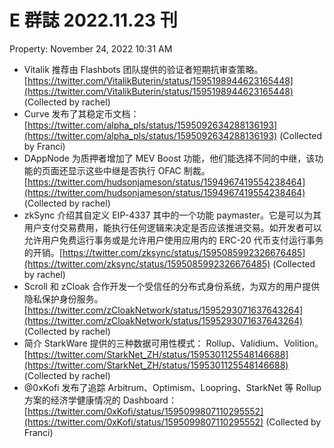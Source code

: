 # E 群誌 2022.11.23 刊

Property: November 24, 2022 10:31 AM

- Vitalik 推荐由 Flashbots 团队提供的验证者短期抗审查策略。[https://twitter.com/VitalikButerin/status/1595198944623165448](https://twitter.com/VitalikButerin/status/1595198944623165448) (Collected by rachel)
- Curve 发布了其稳定币文档：[https://twitter.com/alpha_pls/status/1595092634288136193](https://twitter.com/alpha_pls/status/1595092634288136193) (Collected by Franci)
- DAppNode 为质押者增加了 MEV Boost 功能，他们能选择不同的中继，该功能的页面还显示这些中继是否执行 OFAC 制裁。[https://twitter.com/hudsonjameson/status/1594967419554238464](https://twitter.com/hudsonjameson/status/1594967419554238464) (Collected by rachel)
- zkSync 介绍其自定义 EIP-4337 其中的一个功能 paymaster。它是可以为其用户支付交易费用，能执行任何逻辑来决定是否应该推进交易。如开发者可以允许用户免费运行事务或是允许用户使用应用内的 ERC-20 代币支付运行事务的开销。[https://twitter.com/zksync/status/1595085992326676485](https://twitter.com/zksync/status/1595085992326676485) (Collected by rachel)
- Scroll 和 zCloak 合作开发一个受信任的分布式身份系统，为双方的用户提供隐私保护身份服务。[https://twitter.com/zCloakNetwork/status/1595293071637643264](https://twitter.com/zCloakNetwork/status/1595293071637643264) (Collected by rachel)
- 简介 StarkWare 提供的三种数据可用性模式： Rollup、Validium、Volition。[https://twitter.com/StarkNet_ZH/status/1595301125548146688](https://twitter.com/StarkNet_ZH/status/1595301125548146688) (Collected by rachel)
- @0xKofi 发布了追踪 Arbitrum、Optimism、Loopring、StarkNet 等 Rollup 方案的经济学健康情况的 Dashboard：[https://twitter.com/0xKofi/status/1595099807110295552](https://twitter.com/0xKofi/status/1595099807110295552) (Collected by Franci)